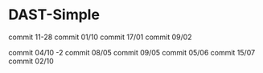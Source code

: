 # DAST-Simple

commit 11-28
commit 01/10
commit 17/01
commit 09/02

commit 04/10 -2
commit 08/05
commit 09/05
commit 05/06
commit 15/07
commit 02/10
